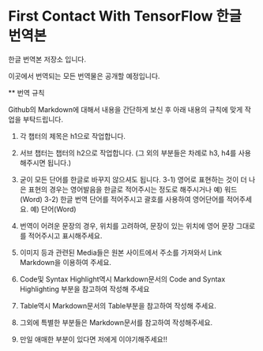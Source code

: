 # First Contact With TensorFlow 한글 번역본

한글 번역본 저장소 입니다.

이곳에서 번역되는 모든 번역물은 공개할 예정입니다.

** 번역 규칙

Github의 Markdown에 대해서 내용을 간단하게 보신 후 아래 내용의 규칙에 맞게 작업을 부탁드립니다.

1. 각 챕터의 제목은 h1으로 작업합니다.

2. 서브 챕터는 챕터의 h2으로 작업합니다. (그 외의 부분들은 차례로 h3, h4를 사용해주시면 됩니다.)

3. 굳이 모든 단어를 한글로 바꾸지 않으셔도 됩니다. 
3-1) 영어로 표현하는 것이 더 나은 표현의 경우는 영어발음을 한글로 적어주시는 정도로 해주시거나
예) 워드(Word)
3-2) 한글 번역 단어를 적어주시고 괄호를 사용하여 영어단어를 적어주세요.
예) 단어(Word)

4. 번역이 어려운 문장의 경우, 위치를 고려하여, 문장이 있는 위치에 영어 문장 그대로를 적어주시고 표시해주세요.

5. 이미지 등과 관련된 Media들은 원본 사이트에서 주소를 가져와서 Link Markdown을 이용하여 주세요.

6. Code및 Syntax Highlight역시 Markdown문서의 Code and Syntax Highlighting 부분을 참고하여 작성해 주세요

7. Table역시 Markdown문서의 Table부분을 참고하여 작성해 주세요.

8. 그외에 특별한 부분들은 Markdown문서를 참고하여 작성해주세요.

9. 만일 애매한 부분이 있다면 저에게 이야기해주세요!!
